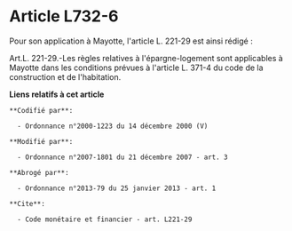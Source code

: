 # Article L732-6

Pour son application à Mayotte, l'article L. 221-29 est ainsi rédigé : 

Art.L. 221-29.-Les règles relatives à l'épargne-logement sont applicables à Mayotte dans les conditions prévues à l'article
L. 371-4 du code de la construction et de l'habitation.

**Liens relatifs à cet article**

	**Codifié par**:

	  - Ordonnance n°2000-1223 du 14 décembre 2000 (V)

	**Modifié par**:

	  - Ordonnance n°2007-1801 du 21 décembre 2007 - art. 3

	**Abrogé par**:

	  - Ordonnance n°2013-79 du 25 janvier 2013 - art. 1

	**Cite**:

	  - Code monétaire et financier - art. L221-29
